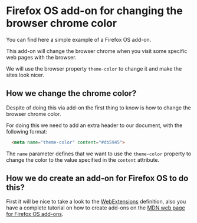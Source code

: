 Firefox OS add-on for changing the browser chrome color
=====================================================
You can find here a simple example of a Firefox OS add-on.

This add-on will change the browser chrome when you visit some specific web pages with the browser.

We will use the browser property ```theme-color``` to change it and make the sites look nicer.


How we change the chrome color?
-------------------------------

Despite of doing this via add-on the first thing to know is how to change the browser chrome color.

For doing this we need to add an extra header to our document, with the following format:

```html
  <meta name="theme-color" content="#db5945">
```

The ```name``` parameter defines that we want to use the ```theme-color``` property to change the color to the value specified in the ```content``` attribute.


How we do create an add-on for Firefox OS to do this?
-----------------------------------------------------
First it will be nice to take a look to the [WebExtensions](https://wiki.mozilla.org/WebExtensions)  definition, also you have a complete tutorial on how to create add-ons on the [MDN web page for Firefox OS add-ons](https://developer.mozilla.org/en-US/Firefox_OS/Add-ons).
